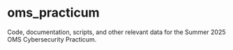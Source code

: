 # oms_practicum

Code, documentation, scripts, and other relevant data for the Summer 2025 OMS Cybersecurity Practicum.

